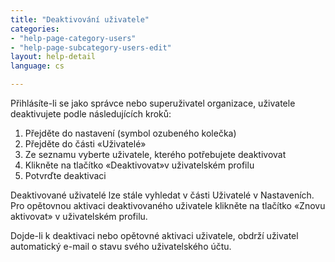 ```yaml
---
title: "Deaktivování uživatele"
categories:
- "help-page-category-users"
- "help-page-subcategory-users-edit"
layout: help-detail
language: cs

---
```


Přihlásíte-li se jako správce nebo superuživatel organizace, uživatele deaktivujete podle následujících kroků:

1. Přejděte do nastavení (symbol ozubeného kolečka)
2. Přejděte do části &laquo;Uživatelé&raquo;
3. Ze seznamu vyberte uživatele, kterého potřebujete deaktivovat
4. Klikněte na tlačítko &laquo;Deaktivovat&raquo;v uživatelském profilu
5. Potvrďte deaktivaci

Deaktivované uživatelé lze stále vyhledat v části Uživatelé v Nastaveních. Pro opětovnou aktivaci deaktivovaného uživatele klikněte na tlačítko &laquo;Znovu aktivovat&raquo; v uživatelském profilu.

Dojde-li k deaktivaci nebo opětovné aktivaci uživatele, obdrží uživatel automatický e-mail o stavu svého uživatelského účtu.

